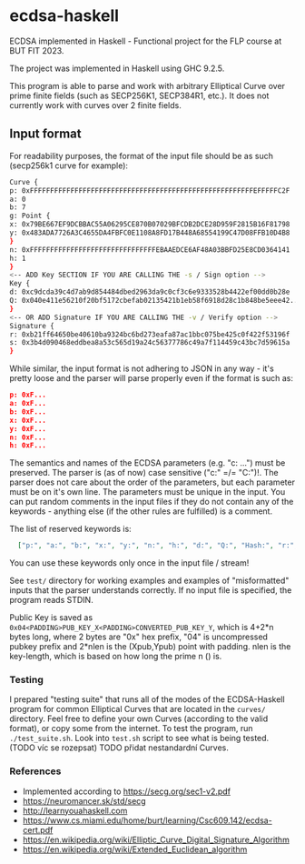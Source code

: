 # ecdsa-haskell

ECDSA implemented in Haskell - Functional project for the FLP course at BUT FIT 2023.

The project was implemented in Haskell using GHC 9.2.5.

This program is able to parse and work with arbitrary Elliptical Curve over prime finite fields (such as SECP256K1, SECP384R1, etc.).
It does not currently work with curves over 2 finite fields.

## Input format

For readability purposes, the format of the input file should be as such (secp256k1 curve for example):

```bash
Curve {
p: 0xFFFFFFFFFFFFFFFFFFFFFFFFFFFFFFFFFFFFFFFFFFFFFFFFFFFFFFFEFFFFFC2F
a: 0
b: 7
g: Point {
x: 0x79BE667EF9DCBBAC55A06295CE870B07029BFCDB2DCE28D959F2815B16F81798
y: 0x483ADA7726A3C4655DA4FBFC0E1108A8FD17B448A68554199C47D08FFB10D4B8
}
n: 0xFFFFFFFFFFFFFFFFFFFFFFFFFFFFFFFEBAAEDCE6AF48A03BBFD25E8CD0364141
h: 1
}
<-- ADD Key SECTION IF YOU ARE CALLING THE -s / Sign option -->
Key {
d: 0xc9dcda39c4d7ab9d854484dbed2963da9c0cf3c6e9333528b4422ef00dd0b28e
Q: 0x040e411e56210f20bf5172cbefab02135421b1eb58f6918d28c1b848be5eee42...
}
<-- OR ADD Signature IF YOU ARE CALLING THE -v / Verify option -->
Signature {
r: 0xb21ff64650be40610ba9324bc6bd273eafa87ac1bbc075be425c0f422f53196f
s: 0x3b4d090468eddbea8a53c565d19a24c56377786c49a7f114459c43bc7d59615a
}
```

While similar, the input format is not adhering to JSON in any way - it's pretty loose and the parser will parse properly even if the format is such as:

```json
p: 0xF...
a: 0xF...
b: 0xF...
x: 0xF...
y: 0xF...
n: 0xF...
h: 0xF...
```

The semantics and names of the ECDSA parameters (e.g. "c: ...") must be preserved. The parser is (as of now) case sensitive ("c:" =/= "C:")!. The parser does not care about the order of the parameters, but each parameter must be on it's own line. The parameters must be unique in the input. You can put random comments in the input files if they do not contain any of the keywords - anything else (if the other rules are fulfilled) is a comment.

The list of reserved keywords is:

```json
  ["p:", "a:", "b:", "x:", "y:", "n:", "h:", "d:", "Q:", "Hash:", "r:", "s:"]
```

You can use these keywords only once in the input file / stream!

See `test/` directory for working examples and examples of "misformatted" inputs that the parser understands correctly. If no input file is specified, the program reads STDIN.

Public Key is saved as `0x04<PADDING>PUB_KEY_X<PADDING>CONVERTED_PUB_KEY_Y`, which is 4+2\*n bytes long, where 2 bytes are "0x" hex prefix, "04" is uncompressed pubkey prefix and 2*nlen is the (Xpub,Ypub) point with padding. nlen is the key-length, which is based on how long the prime n () is.

### Testing

I prepared "testing suite" that runs all of the modes of the ECDSA-Haskell program for common Elliptical Curves that are located in the `curves/` directory.
Feel free to define your own Curves (according to the valid format), or copy some from the internet. To test the program, run `./test_suite.sh`. Look into `test.sh` script to see what is being tested. (TODO víc se rozepsat) TODO přidat nestandardní Curves.

### References

* Implemented according to <https://secg.org/sec1-v2.pdf>
* <https://neuromancer.sk/std/secg>
* <http://learnyouahaskell.com>
* <https://www.cs.miami.edu/home/burt/learning/Csc609.142/ecdsa-cert.pdf>
* <https://en.wikipedia.org/wiki/Elliptic_Curve_Digital_Signature_Algorithm>
* <https://en.wikipedia.org/wiki/Extended_Euclidean_algorithm>